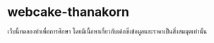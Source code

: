 # webcake-thanakorn

เว็บนี้ทดลองทำเพื่อการศึกษา โดยมีเนื้อหาเกี่ยวกับเค้กซึ่งข้อมูลและราคาเป็นสิ่งสมมุตเท่านั้น